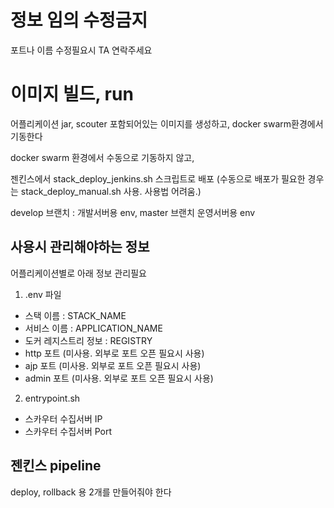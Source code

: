 # 정보 임의 수정금지 
포트나 이름 수정필요시 TA 연락주세요

# 이미지 빌드, run 
어플리케이션 jar, scouter 포함되어있는 이미지를 생성하고, docker swarm환경에서 기동한다

docker swarm 환경에서 수동으로 기동하지 않고, 

젠킨스에서 stack_deploy_jenkins.sh 스크립트로 배포 (수동으로 배포가 필요한 경우는 stack_deploy_manual.sh 사용. 사용법 어려움.)

develop 브랜치 : 개발서버용 env, master 브랜치 운영서버용 env


## 사용시 관리해야하는 정보
어플리케이션별로 아래 정보 관리필요
1. .env 파일

- 스택 이름 : STACK_NAME
- 서비스 이름 : APPLICATION_NAME
- 도커 레지스트리 정보 : REGISTRY
- http 포트 (미사용. 외부로 포트 오픈 필요시 사용)
- ajp 포트 (미사용. 외부로 포트 오픈 필요시 사용)
- admin 포트 (미사용. 외부로 포트 오픈 필요시 사용)

2. entrypoint.sh
- 스카우터 수집서버 IP
- 스카우터 수집서버 Port

## 젠킨스 pipeline 
deploy, rollback 용 2개를 만들어줘야 한다


